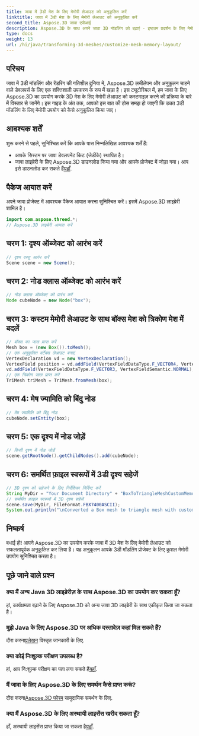 ```yaml
---
title: जावा में 3डी मेश के लिए मेमोरी लेआउट को अनुकूलित करें
linktitle: जावा में 3डी मेश के लिए मेमोरी लेआउट को अनुकूलित करें
second_title: Aspose.3D जावा एपीआई
description: Aspose.3D के साथ अपने जावा 3D मॉडलिंग को बढ़ाएं - इष्टतम प्रदर्शन के लिए मेमोरी लेआउट को अनुकूलित करें। अभी हमारे चरण-दर-चरण मार्गदर्शिका का पालन करें!
type: docs
weight: 13
url: /hi/java/transforming-3d-meshes/customize-mesh-memory-layout/
---
```

## परिचय
जावा में 3डी मॉडलिंग और रेंडरिंग की गतिशील दुनिया में, Aspose.3D लचीलेपन और अनुकूलन चाहने वाले डेवलपर्स के लिए एक शक्तिशाली उपकरण के रूप में खड़ा है। इस ट्यूटोरियल में, हम जावा के लिए Aspose.3D का उपयोग करके 3D मेश के लिए मेमोरी लेआउट को कस्टमाइज़ करने की प्रक्रिया के बारे में विस्तार से जानेंगे। इस गाइड के अंत तक, आपको इस बात की ठोस समझ हो जाएगी कि उन्नत 3डी मॉडलिंग के लिए मेमोरी उपयोग को कैसे अनुकूलित किया जाए।
## आवश्यक शर्तें
शुरू करने से पहले, सुनिश्चित करें कि आपके पास निम्नलिखित आवश्यक शर्तें हैं:
- आपके सिस्टम पर जावा डेवलपमेंट किट (जेडीके) स्थापित है।
-  जावा लाइब्रेरी के लिए Aspose.3D डाउनलोड किया गया और आपके प्रोजेक्ट में जोड़ा गया। आप इसे डाउनलोड कर सकते हैं[यहाँ](https://releases.aspose.com/3d/java/).
## पैकेज आयात करें
अपने जावा प्रोजेक्ट में आवश्यक पैकेज आयात करना सुनिश्चित करें। इसमें Aspose.3D लाइब्रेरी शामिल है।
```java
import com.aspose.threed.*;
// Aspose.3D लाइब्रेरी आयात करें
```
## चरण 1: दृश्य ऑब्जेक्ट को आरंभ करें
```java
// दृश्य वस्तु आरंभ करें
Scene scene = new Scene();
```
## चरण 2: नोड क्लास ऑब्जेक्ट को आरंभ करें
```java
// नोड क्लास ऑब्जेक्ट को प्रारंभ करें
Node cubeNode = new Node("box");
```
## चरण 3: कस्टम मेमोरी लेआउट के साथ बॉक्स मेश को त्रिकोण मेश में बदलें
```java
// बॉक्स का जाल प्राप्त करें
Mesh box = (new Box()).toMesh();
// एक अनुकूलित वर्टेक्स लेआउट बनाएं
VertexDeclaration vd = new VertexDeclaration();
VertexField position = vd.addField(VertexFieldDataType.F_VECTOR4, VertexFieldSemantic.POSITION);
vd.addField(VertexFieldDataType.F_VECTOR3, VertexFieldSemantic.NORMAL);
// एक त्रिकोण जाल प्राप्त करें
TriMesh triMesh = TriMesh.fromMesh(box);
```
## चरण 4: मेष ज्यामिति को बिंदु नोड
```java
// मेष ज्यामिति को बिंदु नोड
cubeNode.setEntity(box);
```
## चरण 5: एक दृश्य में नोड जोड़ें
```java
// किसी दृश्य में नोड जोड़ें
scene.getRootNode().getChildNodes().add(cubeNode);
```
## चरण 6: समर्थित फ़ाइल स्वरूपों में 3डी दृश्य सहेजें
```java
// 3D दृश्य को सहेजने के लिए निर्देशिका निर्दिष्ट करें
String MyDir = "Your Document Directory" + "BoxToTriangleMeshCustomMemoryLayoutScene.fbx";
// समर्थित फ़ाइल स्वरूपों में 3D दृश्य सहेजें
scene.save(MyDir, FileFormat.FBX7400ASCII);
System.out.println("\nConverted a Box mesh to triangle mesh with custom memory layout of the vertex successfully.\nFile saved at " + MyDir);
```
## निष्कर्ष
बधाई हो! आपने Aspose.3D का उपयोग करके जावा में 3D मेश के लिए मेमोरी लेआउट को सफलतापूर्वक अनुकूलित कर लिया है। यह अनुकूलन आपके 3डी मॉडलिंग प्रोजेक्ट के लिए कुशल मेमोरी उपयोग सुनिश्चित करता है।
## पूछे जाने वाले प्रश्न
### क्या मैं अन्य Java 3D लाइब्रेरीज़ के साथ Aspose.3D का उपयोग कर सकता हूँ?
हां, कार्यक्षमता बढ़ाने के लिए Aspose.3D को अन्य जावा 3D लाइब्रेरी के साथ एकीकृत किया जा सकता है।
### मुझे Java के लिए Aspose.3D पर अधिक दस्तावेज़ कहां मिल सकते हैं?
 दौरा करना[प्रलेखन](https://reference.aspose.com/3d/java/) विस्तृत जानकारी के लिए.
### क्या कोई निःशुल्क परीक्षण उपलब्ध है?
 हां, आप नि:शुल्क परीक्षण का पता लगा सकते हैं[यहाँ](https://releases.aspose.com/).
### मैं जावा के लिए Aspose.3D के लिए समर्थन कैसे प्राप्त करूं?
 दौरा करना[Aspose.3D फोरम](https://forum.aspose.com/c/3d/18) सामुदायिक समर्थन के लिए.
### क्या मैं Aspose.3D के लिए अस्थायी लाइसेंस खरीद सकता हूँ?
 हाँ, अस्थायी लाइसेंस प्राप्त किया जा सकता है[यहाँ](https://purchase.aspose.com/temporary-license/).